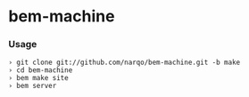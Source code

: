 bem-machine
===========

### Usage

    › git clone git://github.com/narqo/bem-machine.git -b make
    › cd bem-machine
    › bem make site
    › bem server

